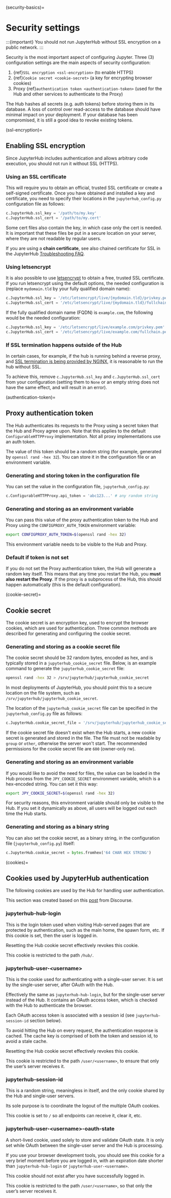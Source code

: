 (security-basics)=

# Security settings

:::{important}
You should not run JupyterHub without SSL encryption on a public network.
:::

Security is the most important aspect of configuring Jupyter.
Three (3) configuration settings are the main aspects of security configuration:

1. {ref}`SSL encryption <ssl-encryption>` (to enable HTTPS)
2. {ref}`Cookie secret <cookie-secret>` (a key for encrypting browser cookies)
3. Proxy {ref}`authentication token <authentication-token>` (used for the Hub and
   other services to authenticate to the Proxy)

The Hub hashes all secrets (e.g. auth tokens) before storing them in its
database. A loss of control over read-access to the database should have
minimal impact on your deployment. If your database has been compromised, it
is still a good idea to revoke existing tokens.

(ssl-encryption)=

## Enabling SSL encryption

Since JupyterHub includes authentication and allows arbitrary code execution,
you should not run it without SSL (HTTPS).

### Using an SSL certificate

This will require you to obtain an official, trusted SSL certificate or create a
self-signed certificate. Once you have obtained and installed a key and
certificate, you need to specify their locations in the `jupyterhub_config.py`
configuration file as follows:

```python
c.JupyterHub.ssl_key = '/path/to/my.key'
c.JupyterHub.ssl_cert = '/path/to/my.cert'
```

Some cert files also contain the key, in which case only the cert is needed. It
is important that these files be put in a secure location on your server, where
they are not readable by regular users.

If you are using a **chain certificate**, see also chained certificate for SSL
in the JupyterHub [Troubleshooting FAQ](troubleshooting).

### Using letsencrypt

It is also possible to use [letsencrypt](https://letsencrypt.org/) to obtain
a free, trusted SSL certificate. If you run letsencrypt using the default
options, the needed configuration is (replace `mydomain.tld` by your fully
qualified domain name):

```python
c.JupyterHub.ssl_key = '/etc/letsencrypt/live/{mydomain.tld}/privkey.pem'
c.JupyterHub.ssl_cert = '/etc/letsencrypt/live/{mydomain.tld}/fullchain.pem'
```

If the fully qualified domain name (FQDN) is `example.com`, the following
would be the needed configuration:

```python
c.JupyterHub.ssl_key = '/etc/letsencrypt/live/example.com/privkey.pem'
c.JupyterHub.ssl_cert = '/etc/letsencrypt/live/example.com/fullchain.pem'
```

### If SSL termination happens outside of the Hub

In certain cases, for example, if the hub is running behind a reverse proxy, and
[SSL termination is being provided by NGINX](https://www.nginx.com/resources/admin-guide/nginx-ssl-termination/),
it is reasonable to run the hub without SSL.

To achieve this, remove `c.JupyterHub.ssl_key` and `c.JupyterHub.ssl_cert`
from your configuration (setting them to `None` or an empty string does not
have the same effect, and will result in an error).

(authentication-token)=

## Proxy authentication token

The Hub authenticates its requests to the Proxy using a secret token that
the Hub and Proxy agree upon. Note that this applies to the default
`ConfigurableHTTPProxy` implementation. Not all proxy implementations
use an auth token.

The value of this token should be a random string (for example, generated by
`openssl rand -hex 32`). You can store it in the configuration file or an
environment variable.

### Generating and storing token in the configuration file

You can set the value in the configuration file, `jupyterhub_config.py`:

```python
c.ConfigurableHTTPProxy.api_token = 'abc123...' # any random string
```

### Generating and storing as an environment variable

You can pass this value of the proxy authentication token to the Hub and Proxy
using the `CONFIGPROXY_AUTH_TOKEN` environment variable:

```bash
export CONFIGPROXY_AUTH_TOKEN=$(openssl rand -hex 32)
```

This environment variable needs to be visible to the Hub and Proxy.

### Default if token is not set

If you do not set the Proxy authentication token, the Hub will generate a random
key itself. This means that any time you restart the Hub, you **must also
restart the Proxy**. If the proxy is a subprocess of the Hub, this should happen
automatically (this is the default configuration).

(cookie-secret)=

## Cookie secret

The cookie secret is an encryption key, used to encrypt the browser cookies,
which are used for authentication. Three common methods are described for
generating and configuring the cookie secret.

### Generating and storing as a cookie secret file

The cookie secret should be 32 random bytes, encoded as hex, and is typically
stored in a `jupyterhub_cookie_secret` file. Below, is an example command to generate the
`jupyterhub_cookie_secret` file:

```bash
openssl rand -hex 32 > /srv/jupyterhub/jupyterhub_cookie_secret
```

In most deployments of JupyterHub, you should point this to a secure location on
the file system, such as `/srv/jupyterhub/jupyterhub_cookie_secret`.

The location of the `jupyterhub_cookie_secret` file can be specified in the
`jupyterhub_config.py` file as follows:

```python
c.JupyterHub.cookie_secret_file = '/srv/jupyterhub/jupyterhub_cookie_secret'
```

If the cookie secret file doesn't exist when the Hub starts, a new cookie
secret is generated and stored in the file. The file must not be readable by
`group` or `other`, otherwise the server won't start. The recommended permissions
for the cookie secret file are `600` (owner-only rw).

### Generating and storing as an environment variable

If you would like to avoid the need for files, the value can be loaded in the
Hub process from the `JPY_COOKIE_SECRET` environment variable, which is a
hex-encoded string. You can set it this way:

```bash
export JPY_COOKIE_SECRET=$(openssl rand -hex 32)
```

For security reasons, this environment variable should only be visible to the
Hub. If you set it dynamically as above, all users will be logged out each time
the Hub starts.

### Generating and storing as a binary string

You can also set the cookie secret, as a binary string,
in the configuration file (`jupyterhub_config.py`) itself:

```python
c.JupyterHub.cookie_secret = bytes.fromhex('64 CHAR HEX STRING')
```

(cookies)=

## Cookies used by JupyterHub authentication

The following cookies are used by the Hub for handling user authentication.

This section was created based on this [post] from Discourse.

### jupyterhub-hub-login

This is the login token used when visiting Hub-served pages that are
protected by authentication, such as the main home, the spawn form, etc.
If this cookie is set, then the user is logged in.

Resetting the Hub cookie secret effectively revokes this cookie.

This cookie is restricted to the path `/hub/`.

### jupyterhub-user-\<username>

This is the cookie used for authenticating with a single-user server.
It is set by the single-user server, after OAuth with the Hub.

Effectively the same as `jupyterhub-hub-login`, but for the
single-user server instead of the Hub. It contains an OAuth access token,
which is checked with the Hub to authenticate the browser.

Each OAuth access token is associated with a session id (see `jupyterhub-session-id` section
below).

To avoid hitting the Hub on every request, the authentication response is cached.
The cache key is comprised of both the token and session id, to avoid a stale cache.

Resetting the Hub cookie secret effectively revokes this cookie.

This cookie is restricted to the path `/user/<username>`,
to ensure that only the user’s server receives it.

### jupyterhub-session-id

This is a random string, meaningless in itself, and the only cookie
shared by the Hub and single-user servers.

Its sole purpose is to coordinate the logout of the multiple OAuth cookies.

This cookie is set to `/` so all endpoints can receive it, clear it, etc.

### jupyterhub-user-\<username>-oauth-state

A short-lived cookie, used solely to store and validate OAuth state.
It is only set while OAuth between the single-user server and the Hub
is processing.

If you use your browser development tools, you should see this cookie
for a very brief moment before you are logged in,
with an expiration date shorter than `jupyterhub-hub-login` or
`jupyterhub-user-<username>`.

This cookie should not exist after you have successfully logged in.

This cookie is restricted to the path `/user/<username>`, so that only
the user’s server receives it.

[post]: https://discourse.jupyter.org/t/how-to-force-re-login-for-users/1998/6
